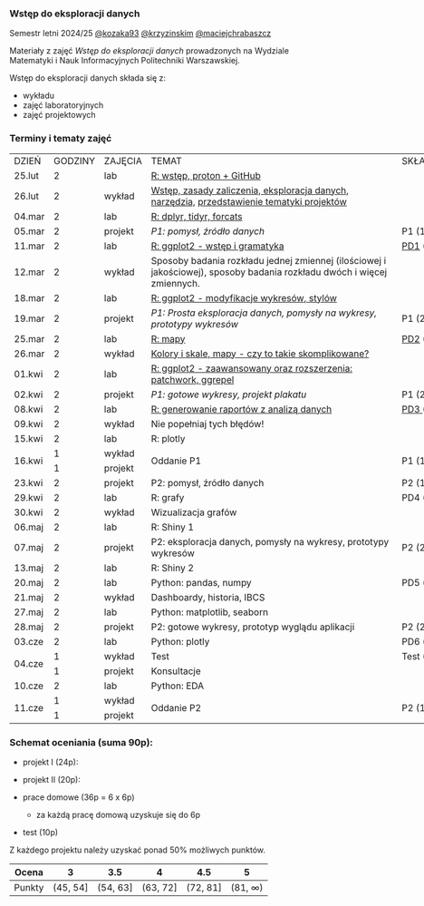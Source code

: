 ### Wstęp do eksploracji danych

Semestr letni 2024/25 [@kozaka93](https://github.com/kozaka93) [@krzyzinskim](https://github.com/krzyzinskim) [@maciejchrabaszcz ](https://github.com/maciejchrabaszcz )

Materiały z zajęć *Wstęp do eksploracji danych* prowadzonych na Wydziale Matematyki i Nauk Informacyjnych Politechniki Warszawskiej.

Wstęp do eksploracji danych składa się z:

-   wykładu
-   zajęć laboratoryjnych
-   zajęć projektowych

### Terminy i tematy zajęć 

<div class="tg-wrap"><table style="undefined;table-layout: fixed; width: 792px"><colgroup>
<col style="width: 55px">
<col style="width: 72px">
<col style="width: 65px">
<col style="width: 512px">
<col style="width: 88px">
</colgroup>
<tbody>
  <tr>
    <td>DZIEŃ</td>
    <td>GODZINY</td>
    <td>ZAJĘCIA</td>
    <td>TEMAT</td>
    <td>SKŁADOWA</td>
  </tr>
  <tr>
    <td>25.lut</td>
    <td>2</td>
    <td>lab</td>
    <td><a href="https://github.com/kozaka93/2025L-ExploratoryDataAnalysis/tree/main/labs/lab01">R: wstęp, proton + GitHub</a></td>
    <td></td>
  </tr>
  <tr>
    <td>26.lut</td>
    <td>2</td>
    <td>wykład</td>
    <td><a href="https://github.com/kozaka93/2025L-ExploratoryDataAnalysis/blob/main/lectures/L01-intro.pdf">Wstęp, zasady zaliczenia, eksploracja danych, narzędzia,</a> <a href="https://github.com/kozaka93/2025L-ExploratoryDataAnalysis/tree/main/projects/project1">przedstawienie tematyki projektów</a></td>
    <td></td>
  </tr>
  <tr>
    <td>04.mar</td>
    <td>2</td>
    <td>lab</td>
    <td><a href="https://github.com/kozaka93/2025L-ExploratoryDataAnalysis/tree/main/labs/lab02">R: dplyr, tidyr, forcats</a></td>
    <td></td>
  </tr>
  <tr>
    <td>05.mar</td>
    <td>2</td>
    <td>projekt</td>
    <td><i>P1: pomysł, źródło danych</i></td>
    <td>P1 (1p)</td>
  </tr>
  <tr>
    <td>11.mar</td>
    <td>2</td>
    <td>lab</td>
    <td><a href="https://github.com/kozaka93/2025L-ExploratoryDataAnalysis/tree/main/labs/lab03">R: ggplot2 - wstęp i gramatyka</a></td>
    <td><a href="https://github.com/kozaka93/2025L-ExploratoryDataAnalysis/issues/44">PD1</a> (6p)</td>
  </tr>
  <tr>
    <td>12.mar</td>
    <td>2</td>
    <td>wykład</td>
    <td>Sposoby badania rozkładu jednej zmiennej (ilościowej i jakościowej), sposoby badania rozkładu dwóch i więcej zmiennych.</td>
    <td></td>
  </tr>
  <tr>
    <td>18.mar</td>
    <td>2</td>
    <td>lab</td>
    <td><a href="https://github.com/kozaka93/2025L-ExploratoryDataAnalysis/tree/main/labs/lab04">R: ggplot2 - modyfikacje wykresów, stylów</a></td>
    <td></td>
  </tr>
  <tr>
    <td>19.mar</td>
    <td>2</td>
    <td>projekt</td>
    <td><i>P1: Prosta eksploracja danych, pomysły na wykresy, prototypy wykresów</i> </td>
    <td>P1 (2p)</td>
  </tr>
  <tr>
    <td>25.mar</td>
    <td>2</td>
    <td>lab</td>
    <td><a href="https://github.com/kozaka93/2025L-ExploratoryDataAnalysis/tree/main/labs/lab05">R: mapy</a></td>
    <td><a href="https://github.com/kozaka93/2025L-ExploratoryDataAnalysis/issues/114">PD2</a> (6p)</td>
  </tr>
  <tr>
    <td>26.mar</td>
    <td>2</td>
    <td>wykład</td>
    <td><a href="https://github.com/kozaka93/2025L-ExploratoryDataAnalysis/blob/main/lectures/L03-colors-scales-maps.pdf">Kolory i skale, mapy - czy to takie skomplikowane?</a></td>
    <td></td>
  </tr>
  <tr>
    <td>01.kwi</td>
    <td>2</td>
    <td>lab</td>
    <td><a href="https://github.com/kozaka93/2025L-ExploratoryDataAnalysis/tree/main/labs/lab06">R: ggplot2 - zaawansowany oraz rozszerzenia: patchwork, ggrepel</a></td>
    <td></td>
  </tr>
  <tr>
    <td>02.kwi</td>
    <td>2</td>
    <td>projekt</td>
    <td><i>P1: gotowe wykresy, projekt plakatu </i></td>
    <td>P1 (2p)</td>
  </tr>
  <tr>
    <td>08.kwi</td>
    <td>2</td>
    <td>lab</td>
    <td><a href="https://github.com/kozaka93/2025L-ExploratoryDataAnalysis/tree/main/labs/lab07">R: generowanie raportów z analizą danych</a></td>
    <td><a href="https://github.com/kozaka93/2025L-ExploratoryDataAnalysis/issues/172">PD3 </a>(6p)</td>
  </tr>
  <tr>
    <td>09.kwi</td>
    <td>2</td>
    <td>wykład</td>
    <td>Nie popełniaj tych błędów!</td>
    <td></td>
  </tr>
  <tr>
    <td>15.kwi</td>
    <td>2</td>
    <td>lab</td>
    <td>R: plotly</td>
    <td></td>
  </tr>
  <tr>
    <td rowspan="2">16.kwi</td>
    <td>1</td>
    <td>wykład</td>
    <td rowspan="2">Oddanie P1</td>
    <td rowspan="2">P1 (19p)</td>
  </tr>
  <tr>
    <td>1</td>
    <td>projekt</td>
  </tr>
  <tr>
    <td>23.kwi</td>
    <td>2</td>
    <td>projekt</td>
    <td>P2: pomysł, źródło danych</td>
    <td>P2 (1p)</td>
  </tr>
  <tr>
    <td>29.kwi</td>
    <td>2</td>
    <td>lab</td>
    <td>R: grafy</td>
    <td>PD4 (6p)</td>
  </tr>
  <tr>
    <td>30.kwi</td>
    <td>2</td>
    <td>wykład</td>
    <td>Wizualizacja grafów</td>
    <td></td>
  </tr>
  <tr>
    <td>06.maj</td>
    <td>2</td>
    <td>lab</td>
    <td>R: Shiny 1</td>
    <td></td>
  </tr>
  <tr>
    <td>07.maj</td>
    <td>2</td>
    <td>projekt</td>
    <td>P2: eksploracja danych, pomysły na wykresy, prototypy wykresów</td>
    <td>P2 (2p)</td>
  </tr>
  <tr>
    <td>13.maj</td>
    <td>2</td>
    <td>lab</td>
    <td>R: Shiny 2</td>
    <td></td>
  </tr>
  <tr>
    <td>20.maj</td>
    <td>2</td>
    <td>lab</td>
    <td>Python: pandas, numpy</td>
    <td>PD5 (6p)</td>
  </tr>
  <tr>
    <td>21.maj</td>
    <td>2</td>
    <td>wykład</td>
    <td>Dashboardy, historia, IBCS</td>
    <td></td>
  </tr>
  <tr>
    <td>27.maj</td>
    <td>2</td>
    <td>lab</td>
    <td>Python: matplotlib, seaborn</td>
    <td></td>
  </tr>
  <tr>
    <td>28.maj</td>
    <td>2</td>
    <td>projekt</td>
    <td>P2: gotowe wykresy, prototyp wyglądu aplikacji</td>
    <td>P2 (2p)</td>
  </tr>
  <tr>
    <td>03.cze</td>
    <td>2</td>
    <td>lab</td>
    <td>Python: plotly</td>
    <td>PD6 (6p)</td>
  </tr>
  <tr>
    <td rowspan="2">04.cze</td>
    <td>1</td>
    <td>wykład</td>
    <td>Test</td>
    <td>Test (10p)</td>
  </tr>
  <tr>
    <td>1</td>
    <td>projekt</td>
    <td>Konsultacje</td>
    <td></td>
  </tr>
  <tr>
    <td>10.cze</td>
    <td>2</td>
    <td>lab</td>
    <td>Python: EDA</td>
    <td></td>
  </tr>
  <tr>
    <td rowspan="2">11.cze</td>
    <td>1</td>
    <td>wykład</td>
    <td rowspan="2">Oddanie P2</td>
    <td rowspan="2">P2 (15p)</td>
  </tr>
  <tr>
    <td>1</td>
    <td>projekt</td>
  </tr>
</tbody></table></div>


### Schemat oceniania (suma 90p):

- projekt I (24p):

- projekt II (20p):

- prace domowe (36p = 6 x 6p)
	- za każdą pracę domową uzyskuje się do 6p

- test (10p)
    
    
Z każdego projektu należy uzyskać ponad 50% możliwych punktów.

| Ocena |  3 | 3.5 | 4 | 4.5 | 5 |
|:---:|:---:|:---:|:---:|:---:|:---:|
| Punkty   | (45, 54] | (54, 63] | (63, 72] | (72, 81] | (81, ∞) |
